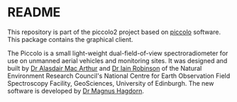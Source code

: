# README #
This repository is part of the piccolo2 project based on [piccolo](https://bitbucket.org/itrobinson/piccolo) software. This package contains the graphical client.

The Piccolo is a small light-weight dual-field-of-view spectroradiometer for use on unmanned aerial vehicles and monitoring sites. It was designed and built by [Dr Alasdair Mac Arthur](https://bitbucket.org/alasdairmacarthur/)  and [Dr Iain Robinson](https://bitbucket.org/itrobinson/) of the Natural Environment Research Council's National Centre for Earth Observation Field Spectroscopy Facility, GeoSciences, University of Edinburgh. The new software is developed by [Dr Magnus Hagdorn](https://bitbucket.org/magnus_hagdorn/).